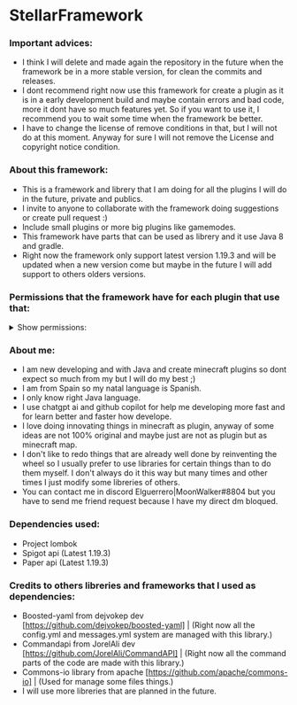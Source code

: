 # StellarFramework

 ### Important advices:
 
   - I think I will delete and made again the repository in the future when the framework be in a more stable version, for clean the commits and releases.
   - I dont recommend right now use this framework for create a plugin as it is in a early development build and maybe contain errors and bad code, more it dont have so much features yet.
   So if you want to use it, I recommend you to wait some time when the framework be better.
   - I have to change the license of remove conditions in that, but I will not do at this moment. Anyway for sure I will not remove the License and copyright notice condition.

 ### About this framework:
 
   - This is a framework and librery that I am doing for all the plugins I will do in the future, private and publics.
   - I invite to anyone to collaborate with the framework doing suggestions or create pull request :)
   - Include small plugins or more big plugins like gamemodes.
   - This framework have parts that can be used as librery and it use Java 8 and gradle.
   - Right now the framework only support latest version 1.19.3 and will be updated when a new version come but maybe in the future I will add support to others olders versions.

 ### Permissions that the framework have for each plugin that use that:

<details>
  <summary>Show permissions:</summary>
 _________________________________________________________
- pluginname.* (All permissions of the plugin)
- pluginname.help (Permission to use help)
- pluginname.debug (Permission to use debug command and for see debug messages)
- pluginname.reload (Permission to use reload command)
 _________________________________________________________
</details>

 ### About me:
 
   - I am new developing and with Java and create minecraft plugins so dont expect so much from my but I will do my best ;)
   - I am from Spain so my natal language is Spanish.
   - I only know right Java language.
   - I use chatgpt ai and github copilot for help me developing more fast and for learn better and faster how develope.
   - I love doing innovating things in minecraft as plugin, anyway of some ideas are not 100% original and maybe just are not as plugin but as minecraft map.
   - I don't like to redo things that are already well done by reinventing the wheel so I usually prefer to use libraries for certain things than to do them myself. 
     I don't always do it this way but many times and other times I just modify some libreries of others.
   - You can contact me in discord Elguerrero|MoonWalker#8804 but you have to send me friend request because I have my direct dm bloqued.


 ### Dependencies used:
 
  - Project lombok
  - Spigot api (Latest 1.19.3)
  - Paper api (Latest 1.19.3)

 ### Credits to others libreries and frameworks that I used as dependencies:

  - Boosted-yaml from dejvokep dev [https://github.com/dejvokep/boosted-yaml] | (Right now all the config.yml and messages.yml system are managed with this library.)
  - Commandapi from JorelAli dev [https://github.com/JorelAli/CommandAPI] | (Right now all the command parts of the code are made with this library.)
  - Commons-io library from apache [https://github.com/apache/commons-io] | (Used for manage some files things.)
  - I will use more libreries that are planned in the future.
